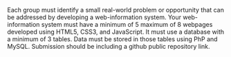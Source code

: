 Each group must identify a small real-world problem or opportunity that can be addressed by developing a web-information system.  Your web-information system must have a minimum of 5 maximum of 8 webpages developed using HTML5, CSS3, and JavaScript. It must use a database with a minimum of 3 tables. Data must be stored in those tables using PhP and MySQL. Submission should be including a github public repository link.
